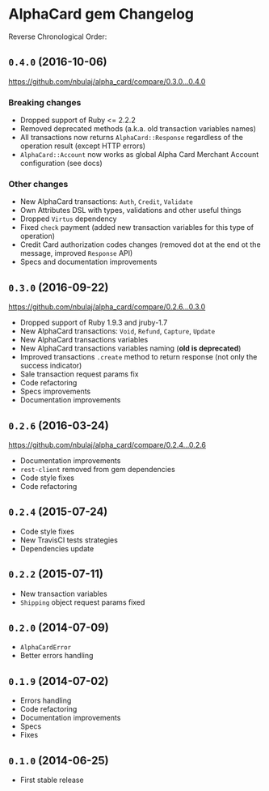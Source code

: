 # AlphaCard gem Changelog

Reverse Chronological Order:

## `0.4.0` (2016-10-06)

https://github.com/nbulaj/alpha_card/compare/0.3.0...0.4.0

### Breaking changes
* Dropped support of Ruby <= 2.2.2
* Removed deprecated methods (a.k.a. old transaction variables names)
* All transactions now returns `AlphaCard::Response` regardless of the operation result (except HTTP errors)
* `AlphaCard::Account` now works as global Alpha Card Merchant Account configuration (see docs)

### Other changes
* New AlphaCard transactions: `Auth`, `Credit`, `Validate`
* Own Attributes DSL with types, validations and other useful things
* Dropped `Virtus` dependency
* Fixed `check` payment (added new transaction variables for this type of operation)
* Credit Card authorization codes changes (removed dot at the end ot the message, improved `Response` API)
* Specs and documentation improvements

## `0.3.0` (2016-09-22)

https://github.com/nbulaj/alpha_card/compare/0.2.6...0.3.0

* Dropped support of Ruby 1.9.3 and jruby-1.7
* New AlphaCard transactions: `Void`, `Refund`, `Capture`, `Update`
* New AlphaCard transactions variables
* New AlphaCard transactions variables naming (**old is deprecated**)
* Improved transactions `.create` method to return response (not only the success indicator)
* Sale transaction request params fix
* Code refactoring
* Specs improvements
* Documentation improvements

## `0.2.6` (2016-03-24)

https://github.com/nbulaj/alpha_card/compare/0.2.4...0.2.6

* Documentation improvements
* `rest-client` removed from gem dependencies
* Code style fixes
* Code refactoring

## `0.2.4` (2015-07-24)

* Code style fixes
* New TravisCI tests strategies
* Dependencies update

## `0.2.2` (2015-07-11)

* New transaction variables
* `Shipping` object request params fixed

## `0.2.0` (2014-07-09)

* `AlphaCardError`
* Better errors handling

## `0.1.9` (2014-07-02)

* Errors handling
* Code refactoring
* Documentation improvements
* Specs
* Fixes

## `0.1.0` (2014-06-25)

* First stable release